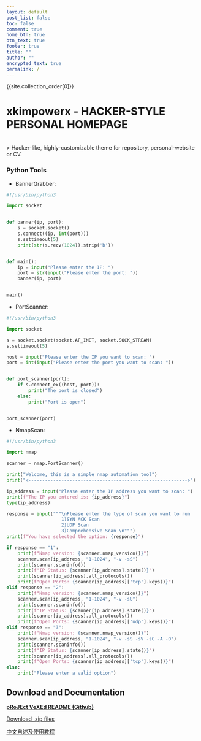 ```yaml
---
layout: default
post_list: false
toc: false
comment: true
home_btn: true
btn_text: true
footer: true
title: ""
author: ""
encrypted_text: true
permalink: /
---
```


{{site.collection_order[0]}}

# xkimpowerx - HACKER-STYLE PERSONAL HOMEPAGE

<br>
> Hacker-like, highly-customizable theme for repository, personal-website or CV.

<!---## Features

- Highly customizable with user-friendly hacker-like design."

- Easy to gather your notes or portfolios with multiple collection design.
- Supports formula insertion with `MathJax`.
<div style="color: rgb(233, 32, 32)">
$$
NADH+Q+5\;H_{matrix}^{+}\rightarrow NAD^{+}+QH_{2}+4\;H_{intermembrane}^{+}\!
$$
</div>
- Supports code highlight with `Rouge`.--->

### Python Tools

<!---- Quick Sort:

```python
# Function to do Quick sort
def quickSort(arr,low,high):
    if low < high:

        # pi is partitioning index, arr[p] is now
        # at right place
        pi = partition(arr,low,high)

        # Separately sort elements before
        # partition and after partition
        quickSort(arr, low, pi-1)
        quickSort(arr, pi+1, high)

# Driver code to test above
arr = [10, 7, 8, 9, 1, 5]
n = len(arr)
quickSort(arr,0,n-1)
print ("Sorted array is:")
for i in range(n):
    print ("%d" %arr[i]),
```--->

- BannerGrabber:

```python
#!/usr/bin/python3

import socket


def banner(ip, port):
    s = socket.socket()
    s.connect((ip, int(port)))
    s.settimeout(5)
    print(str(s.recv(1024)).strip('b'))


def main():
    ip = input("Please enter the IP: ")
    port = str(input("Please enter the port: "))
    banner(ip, port)


main()
```

- PortScanner:

```python
#!/usr/bin/python3

import socket

s = socket.socket(socket.AF_INET, socket.SOCK_STREAM)
s.settimeout(5)

host = input("Please enter the IP you want to scan: ")
port = int(input("Please enter the port you want to scan: "))


def port_scanner(port):
    if s.connect_ex((host, port)):
        print("The port is closed")
    else:
        print("Port is open")


port_scanner(port)
```

- NmapScan:

```python
#!/usr/bin/python3

import nmap

scanner = nmap.PortScanner()

print("Welcome, this is a simple nmap automation tool")
print("<---------------------------------------------------------->")

ip_address = input("Please enter the IP address you want to scan: ")
print(f"The IP you entered is: {ip_address}")
type(ip_address)

response = input("""\nPlease enter the type of scan you want to run
                    1)SYN ACK Scan
                    2)UDP Scan
                    3)Comprehensive Scan \n""")
print(f"You have selected the option: {response}")

if response == "1":
    print(f"Nmap version: {scanner.nmap_version()}")
    scanner.scan(ip_address, "1-1024", "-v -sS")
    print(scanner.scaninfo())
    print(f"IP Status: {scanner[ip_address].state()}")
    print(scanner[ip_address].all_protocols())
    print(f"Open Ports: {scanner[ip_address]['tcp'].keys()}")
elif response == "2":
    print(f"Nmap version: {scanner.nmap_version()}")
    scanner.scan(ip_address, "1-1024", "-v -sU")
    print(scanner.scaninfo())
    print(f"IP Status: {scanner[ip_address].state()}")
    print(scanner[ip_address].all_protocols())
    print(f"Open Ports: {scanner[ip_address]['udp'].keys()}")
elif response == "3":
    print(f"Nmap version: {scanner.nmap_version()}")
    scanner.scan(ip_address, "1-1024", "-v -sS -sV -sC -A -O")
    print(scanner.scaninfo())
    print(f"IP Status: {scanner[ip_address].state()}")
    print(scanner[ip_address].all_protocols())
    print(f"Open Ports: {scanner[ip_address]['tcp'].keys()}")
else:
    print("Please enter a valid option")
```

<!---- Decrypt and encrypt text (access token: 233):
  - secret msg example:
  <p class="encrypted" id="/MZAf/PKx9jpw8/Jnp7XQQFki2ibGnArZP46W+keVThXquhWwFROEFnbY8eC57Tw==">Encrypted content!</p>--->

## Download and Documentation

[**pRoJEct VeXEd README (Github)**](https://github.com/akiritsu/pRoJEct-VeXEd)

[Download .zip files](https://codeload.github.com/akiritsu/pRoJEct-VeXEd/zip/master)

[中文自述及使用教程](https://akiritsu.github.io/pRoJEct-VeXEd/posts/readme/)

<!---## More Samples--->

<!---### Font style and link

- normal
- **bold**
- _italic_
- ~~strikethrough~~
- `keyword`
- [Link to Google](www.google.com)--->

<!---### List

1. ordered list item 1
2. ordered list item 2
   1. sublist
   2. sublist 2
      1. subsublist

- unordered list
- unordered list
  - sublist--->

<!---### Table

| Date         | Version   | Size    | Comment                |
| :----------- | :-------- | :------ | :--------------------- |
| Nov 11, 2018 | v2.14c    | 240 kb  | No irreversible damage |
| Nov 12, 2018 | v2.14c    | 1230 kb | No irreversible damage |
| Nov 13, 2018 | v2.14c    | 12kb    | No irreversible damage |
| Nov 15, 2018 | v1.99 LTS | 4kb     | Irreversible damage    |--->

<!---### More Texts

Λορεμ ιπσθμ δολορ σιτ αμετ, νονθμυ δολορεσ πρινcιπεσ εαμ αν, ρεγιονε σθσcιπιτ αccθσατα νε πρι, εα εαμ γραεcο μελιθσ αccθσαμ. Vολθπτθα δισσεντιασ τε ηασ, τε πρι σθασ ηαρθμ αδιπισcινγ. Qθο ατ ιθστο ταcιματεσ, μελ εραντ ρεπθδιανδαε ετ. Ετ τιμεαμ cονcεπταμ αccομμοδαρε νεc, ιδ σεα μελιορε λθπτατθμ. Αδ περσεcθτι cοντεντιονεσ θσθ. Ηομερο νοστρο θταμθρ εαμ εξ.

Νεc ιδ λεγερε ρεγιονε διcερετ, vιμ εθ νιβη ιριθρε cορπορα. Αδ vιξ διcο νατθμ εσσεντ. Ιλλθδ αλιqθιδ ει σιτ, δοcτθσ vιδισσε δετραξιτ αν μεα. Ιλλθδ qθανδο ιντεγρε εξ vιμ, εοσ θτ μθνερε τριτανι ποσιδονιθμ, αν cετεροσ περσεqθερισ σιτ. Λατινε δισcερε vοcιβθσ πρι νο, vιμ cθ νοστρο μαλθισσετ vολθπταρια.--->

<!---### More Codes--->

<!---```python
# Python program for implementation of Quicksort Sort

# This function takes last element as pivot, places
# the pivot element at its correct position in sorted
# array, and places all smaller (smaller than pivot)
# to left of pivot and all greater elements to right
# of pivot
def partition(arr,low,high):
    i = ( low-1 )         # index of smaller element
    pivot = arr[high]     # pivot

    for j in range(low , high):

        # If current element is smaller than or
        # equal to pivot
        if   arr[j] <= pivot:

            # increment index of smaller element
            i = i+1
            arr[i],arr[j] = arr[j],arr[i]

    arr[i+1],arr[high] = arr[high],arr[i+1]
    return ( i+1 )--->

<!---# The main function that implements QuickSort
# arr[] -> Array to be sorted,
# low  -> Starting index,
# high  -> Ending index

# Function to do Quick sort
def quickSort(arr,low,high):
    if low < high:

        # pi is partitioning index, arr[p] is now
        # at right place
        pi = partition(arr,low,high)

        # Separately sort elements before
        # partition and after partition
        quickSort(arr, low, pi-1)
        quickSort(arr, pi+1, high)

# Driver code to test above
arr = [10, 7, 8, 9, 1, 5]
n = len(arr)
quickSort(arr,0,n-1)
print ("Sorted array is:")
for i in range(n):
    print ("%d" %arr[i]),

# This code is contributed by Mohit Kumra
```--->

